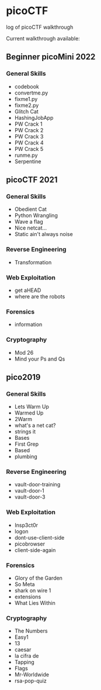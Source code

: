 # picoCTF
log of picoCTF walkthrough

Current walkthrough available:

## Beginner picoMini 2022

### General Skills
- codebook
- convertme.py
- fixme1.py
- fixme2.py
- Glitch Cat
- HashingJobApp
- PW Crack 1
- PW Crack 2
- PW Crack 3
- PW Crack 4
- PW Crack 5
- runme.py
- Serpentine

## picoCTF 2021

### General Skills
- Obedient Cat
- Python Wrangling
- Wave a flag
- Nice netcat...
- Static ain't always noise

### Reverse Engineering
- Transformation

### Web Exploitation
- get aHEAD
- where are the robots

### Forensics
- information

### Cryptography
- Mod 26
- Mind your Ps and Qs

## pico2019

### General Skills
- Lets Warm Up
- Warmed Up
- 2Warm
- what's a net cat?
- strings it
- Bases
- First Grep
- Based
- plumbing

### Reverse Engineering
- vault-door-training
- vault-door-1
- vault-door-3

### Web Exploitation
- Insp3ct0r
- logon
- dont-use-client-side
- picobrowser
- client-side-again

### Forensics
- Glory of the Garden
- So Meta
- shark on wire 1
- extensions
- What Lies Within

### Cryptography
- The Numbers
- Easy1
- 13
- caesar
- la cifra de
- Tapping
- Flags
- Mr-Worldwide
- rsa-pop-quiz

